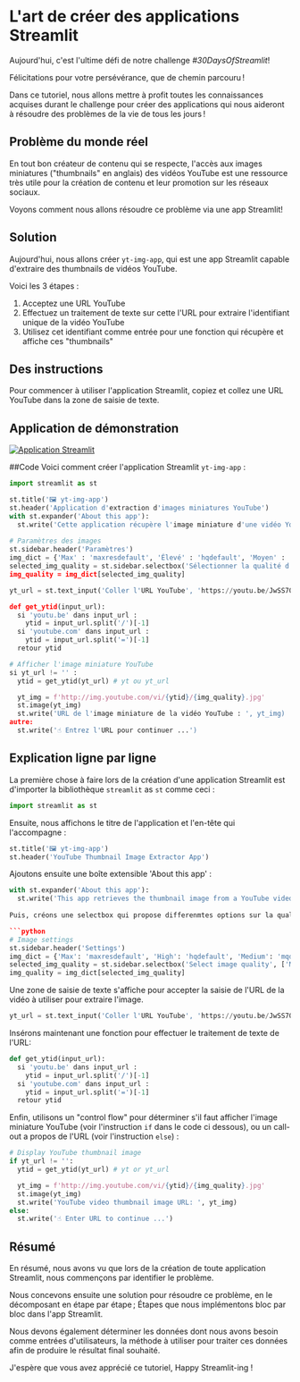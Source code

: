 # L'art de créer des applications Streamlit

Aujourd'hui, c'est l'ultime défi de notre challenge *#30DaysOfStreamlit*!

Félicitations pour votre persévérance, que de chemin parcouru !

Dans ce tutoriel, nous allons mettre à profit toutes les connaissances acquises durant le challenge pour créer des applications qui nous aideront à résoudre des problèmes de la vie de tous les jours !

## Problème du monde réel

En tout bon créateur de contenu qui se respecte, l'accès aux images miniatures ("thumbnails" en anglais) des vidéos YouTube est une ressource très utile pour la création de contenu et leur promotion sur les réseaux sociaux.

Voyons comment nous allons résoudre ce problème via une app Streamlit!


## Solution

Aujourd'hui, nous allons créer `yt-img-app`, qui est une app Streamlit capable d'extraire des thumbnails de vidéos YouTube.

Voici les 3 étapes :

1. Acceptez une URL YouTube
2. Effectuez un traitement de texte sur cette l'URL pour extraire l'identifiant unique de la vidéo YouTube 
3. Utilisez cet identifiant comme entrée pour une fonction qui récupère et affiche ces "thumbnails"

## Des instructions

Pour commencer à utiliser l'application Streamlit, copiez et collez une URL YouTube dans la zone de saisie de texte.

## Application de démonstration

[![Application Streamlit](https://static.streamlit.io/badges/streamlit_badge_black_white.svg)](https://share.streamlit.io/dataprofessor/yt-img-app/)

##Code
Voici comment créer l'application Streamlit `yt-img-app` :
```python
import streamlit as st

st.title('🖼️ yt-img-app')
st.header('Application d'extraction d'images miniatures YouTube')
with st.expander('About this app'):
  st.write('Cette application récupère l'image miniature d'une vidéo YouTube.')
  
# Paramètres des images
st.sidebar.header('Paramètres')
img_dict = {'Max' : 'maxresdefault', 'Élevé' : 'hqdefault', 'Moyen' : 'mqdefault', 'Standard' : 'sddefault'}
selected_img_quality = st.sidebar.selectbox('Sélectionner la qualité d'image', ['Max', 'Elevé', 'Moyen', 'Standard'])
img_quality = img_dict[selected_img_quality]

yt_url = st.text_input('Coller l'URL YouTube', 'https://youtu.be/JwSS70SZdyM')

def get_ytid(input_url):
  si 'youtu.be' dans input_url :
    ytid = input_url.split('/')[-1]
  si 'youtube.com' dans input_url :
    ytid = input_url.split('=')[-1]
  retour ytid

# Afficher l'image miniature YouTube
si yt_url != '' :
  ytid = get_ytid(yt_url) # yt ou yt_url

  yt_img = f'http://img.youtube.com/vi/{ytid}/{img_quality}.jpg'
  st.image(yt_img)
  st.write('URL de l'image miniature de la vidéo YouTube : ', yt_img)
autre:
  st.write('☝️ Entrez l'URL pour continuer ...')
```

## Explication ligne par ligne
La première chose à faire lors de la création d'une application Streamlit est d'importer la bibliothèque `streamlit` as `st` comme ceci :
```python
import streamlit as st
```

Ensuite, nous affichons le titre de l'application et l'en-tête qui l'accompagne :
```python
st.title('🖼️ yt-img-app')
st.header('YouTube Thumbnail Image Extractor App')
```
Ajoutons ensuite une boîte extensible 'About this app' :

```python
with st.expander('About this app'):
  st.write('This app retrieves the thumbnail image from a YouTube video')
 
Puis, créons une selectbox qui propose differenmtes options sur la qualité d'image à utiliser.

```python
# Image settings
st.sidebar.header('Settings')
img_dict = {'Max': 'maxresdefault', 'High': 'hqdefault', 'Medium': 'mqdefault', 'Standard': 'sddefault'}
selected_img_quality = st.sidebar.selectbox('Select image quality', ['Max', 'High', 'Medium', 'Standard'])
img_quality = img_dict[selected_img_quality]
```

Une zone de saisie de texte s'affiche pour accepter la saisie de l'URL de la vidéo à utiliser pour extraire l'image.
```python
yt_url = st.text_input('Coller l'URL YouTube', 'https://youtu.be/JwSS70SZdyM')
```

Insérons maintenant une fonction pour effectuer le traitement de texte de l'URL:

```python
def get_ytid(input_url):
  si 'youtu.be' dans input_url :
    ytid = input_url.split('/')[-1]
  si 'youtube.com' dans input_url :
    ytid = input_url.split('=')[-1]
  retour ytid
```

Enfin, utilisons un "control flow" pour déterminer s'il faut afficher l'image miniature YouTube (voir l'instruction `if` dans le code ci dessous), ou un call-out a propos de l'URL (voir l'instruction `else`) :


```python
# Display YouTube thumbnail image
if yt_url != '':
  ytid = get_ytid(yt_url) # yt or yt_url

  yt_img = f'http://img.youtube.com/vi/{ytid}/{img_quality}.jpg'
  st.image(yt_img)
  st.write('YouTube video thumbnail image URL: ', yt_img)
else:
  st.write('☝️ Enter URL to continue ...')
```

## Résumé

En résumé, nous avons vu que lors de la création de toute application Streamlit, nous commençons par identifier le problème.

Nous concevons ensuite une solution pour résoudre ce problème, en le décomposant en étape par étape ; Étapes que nous implémentons bloc par bloc dans l'app Streamlit.

Nous devons également déterminer les données dont nous avons besoin comme entrées d'utilisateurs, la méthode à utiliser pour traiter ces données afin de produire le résultat final souhaité.

J'espère que vous avez apprécié ce tutoriel, Happy Streamlit-ing !